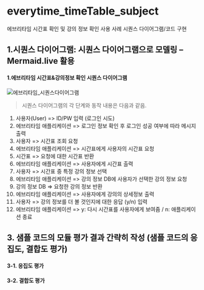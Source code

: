# everytime_timeTable_subject
에브리타임 시간표 확인 및 강의 정보 확인 사용 사례 시퀀스 다이어그램/코드 구현



## 1.시퀀스 다이어그램: 시퀀스 다이어그램으로 모델링 – Mermaid.live 활용
#### 1.에브리타임 시간표&강의정보 확인 시퀀스 다이어그램
![에브리타임_시퀀스다이어그램](https://github.com/user-attachments/assets/4cea5b15-0dba-46a3-9d51-5eb9db0f2e93)

> 시퀀스 다이어그램의 각 단계와 동작 내용은 다음과 같음.
1.	사용자(User) =>	ID/PW 입력 (로그인 시도)
2.	에브리타임 애플리케이션 =>	로그인 정보 확인 후 로그인 성공 여부에 따라 메시지 출력
4.	사용자 =>	시간표 조회 요청
5.	에브리타임 애플리케이션 =>	시간표에게 사용자의 시간표 요청
6.	시간표 =>	요청에 대한 시간표 반환
7.	에브리타임 애플리케이션 =>	사용자에게 시간표 출력
8.	사용자 =>	시간표 중 특정 강의 정보 선택
9.	에브리타임 애플리케이션 =>	강의 정보 DB에 사용자가 선택한 강의 정보 요청
10.	강의 정보 DB =>	요청한 강의 정보 반환
11.	에브리타임 애플리케이션 =>	사용자에게 강의의 상세정보 출력
12.	사용자 =>	강의 정보를 더 볼 것인지에 대한 응답 (y/n) 입력
13.	에브리타임 애플리케이션 =>	y: 다시 시간표를 사용자에게 보여줌 / n: 애플리케이션 종료



## 3. 샘플 코드의 모듈 평가 결과 간략히 작성 (샘플 코드의 응집도, 결합도 평가)

#### 3-1. 응집도 평가



#### 3-2. 결합도 평가
